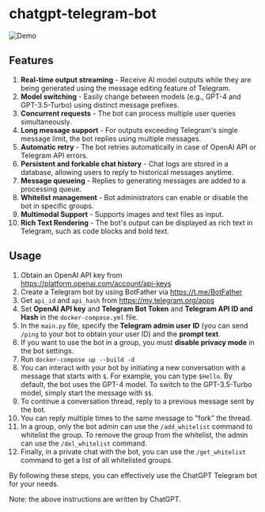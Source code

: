 # chatgpt-telegram-bot

![Demo](https://user-images.githubusercontent.com/10773481/235257879-ce91d3d3-769a-4089-addd-2ac9eea26f35.gif)

## Features

1. **Real-time output streaming** - Receive AI model outputs while they are being generated using the message editing feature of Telegram.
1. **Model switching** - Easily change between models (e.g., GPT-4 and GPT-3.5-Turbo) using distinct message prefixes.
1. **Concurrent requests** - The bot can process multiple user queries simultaneously.
1. **Long message support** - For outputs exceeding Telegram's single message limit, the bot replies using multiple messages.
1. **Automatic retry** - The bot retries automatically in case of OpenAI API or Telegram API errors.
1. **Persistent and forkable chat history** - Chat logs are stored in a database, allowing users to reply to historical messages anytime.
1. **Message queueing** - Replies to generating messages are added to a processing queue.
1. **Whitelist management** - Bot administrators can enable or disable the bot in specific groups.
1. **Multimodal Support** - Supports images and text files as input.
1. **Rich Text Rendering** - The bot's output can be displayed as rich text in Telegram, such as code blocks and bold text.

## Usage

1. Obtain an OpenAI API key from https://platform.openai.com/account/api-keys
1. Create a Telegram bot by using BotFather via https://t.me/BotFather
1. Get `api_id` and `api_hash` from https://my.telegram.org/apps
1. Set **OpenAI API key** and **Telegram Bot Token** and **Telegram API ID and Hash** in the `docker-compose.yml` file.
1. In the `main.py` file, specify the **Telegram admin user ID** (you can send `/ping` to your bot to obtain your user ID) and the **prompt text**.
1. If you want to use the bot in a group, you must **disable privacy mode** in the bot settings.
1. Run `docker-compose up --build -d`
1. You can interact with your bot by initiating a new conversation with a message that starts with `$`. For example, you can type `$Hello`. By default, the bot uses the GPT-4 model. To switch to the GPT-3.5-Turbo model, simply start the message with `$$`.
1. To continue a conversation thread, reply to a previous message sent by the bot.
1. You can reply multiple times to the same message to "fork" the thread.
1. In a group, only the bot admin can use the `/add_whitelist` command to whitelist the group. To remove the group from the whitelist, the admin can use the `/del_whitelist` command.
1. Finally, in a private chat with the bot, you can use the `/get_whitelist` command to get a list of all whitelisted groups.

By following these steps, you can effectively use the ChatGPT Telegram bot for your needs.

Note: the above instructions are written by ChatGPT.
